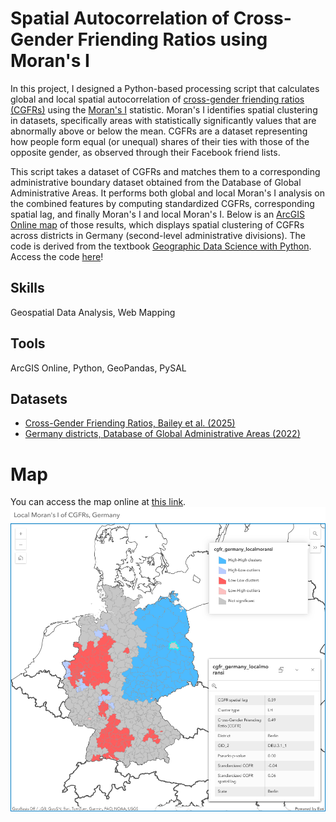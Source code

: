 # Spatial Autocorrelation of Cross-Gender Friending Ratios using Moran's I
In this project, I designed a Python-based processing script that calculates global and local spatial autocorrelation of [cross-gender friending ratios (CGFRs)](https://drew-johnston.com/files/cross_gender_ties/Cross-Gender_Social_Ties_Around_the_World.pdf) using the [Moran's I](https://en.wikipedia.org/wiki/Moran%27s_I) statistic. Moran's I identifies spatial clustering in datasets, specifically areas with statistically significantly values that are abnormally above or below the mean. CGFRs are a dataset representing how people form equal (or unequal) shares of their ties with those of the opposite gender, as observed through their Facebook friend lists.

This script takes a dataset of CGFRs and matches them to a corresponding administrative boundary dataset obtained from the Database of Global Administrative Areas. It performs both global and local Moran's I analysis on the combined features by computing standardized CGFRs, corresponding spatial lag, and finally Moran's I and local Moran's I. Below is an [ArcGIS Online map](https://www.arcgis.com/apps/instant/basic/index.html?appid=11f65800681141d692334e16a102853c) of those results, which displays spatial clustering of CGFRs across districts in Germany (second-level administrative divisions). The code is derived from the textbook [Geographic Data Science with Python](https://geographicdata.science/book/intro.html). Access the code [here](crossgenderties_moransi.ipynb)!

## Skills
Geospatial Data Analysis, Web Mapping

## Tools
ArcGIS Online, Python, GeoPandas, PySAL

## Datasets
* [Cross-Gender Friending Ratios, Bailey et al. (2025)](https://data.humdata.org/dataset/cross-gender-ties)
* [Germany districts, Database of Global Administrative Areas (2022)](https://gadm.org/data.html)

# Map
You can access the map online at [this link](https://www.arcgis.com/apps/instant/basic/index.html?appid=11f65800681141d692334e16a102853c).
![Map of local Moran's I statistic on cross-gender friending ratios for Germany districts](webmap.png)
